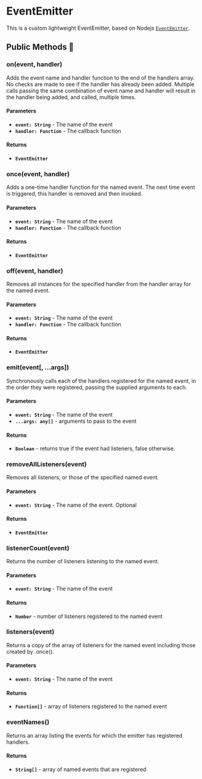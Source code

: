 # EventEmitter

This is a custom lightweight EventEmitter, based on Nodejs [`EventEmitter`](https://nodejs.org/api/events.html#events_class_eventemitter).

## Public Methods 💚

### on(event, handler)

Adds the event name and handler function to the end of the handlers array. No checks are made to see if the handler has already been added. Multiple calls passing the same combination of event name and handler will result in the handler being added, and called, multiple times.

#### Parameters
 * **`event: String`** - The name of the event
 * **`handler: Function`** - The callback function

#### Returns
 * **`EventEmitter`**

### once(event, handler)

Adds a one-time handler function for the named event. The next time event is triggered, this handler is removed and then invoked.

#### Parameters
 * **`event: String`** - The name of the event
 * **`handler: Function`** - The callback function

#### Returns
 * **`EventEmitter`**

### off(event, handler)

Removes all instances for the specified handler from the handler array for the named event.

#### Parameters
 * **`event: String`** - The name of the event
 * **`handler: Function`** - The callback function

#### Returns
 * **`EventEmitter`**

### emit(event[, ...args])

Synchronously calls each of the handlers registered for the named event, in the order they were registered, passing the supplied arguments to each.

#### Parameters
 * **`event: String`** - The name of the event
 * **`...args: any[]`** - arguments to pass to the event

#### Returns
 * **`Boolean`** - returns true if the event had listeners, false otherwise.

### removeAllListeners(event)

Removes all listeners, or those of the specified named event.

#### Parameters
 * **`event: String`** - The name of the event. Optional

#### Returns
 * **`EventEmitter`**

### listenerCount(event)

Returns the number of listeners listening to the named event.

#### Parameters
 * **`event: String`** - The name of the event

#### Returns
 * **`Number`** - number of listeners registered to the named event

### listeners(event)

Returns a copy of the array of listeners for the named event including those created by .once().

#### Parameters
 * **`event: String`** - The name of the event

#### Returns
 * **`Function[]`** - array of listeners registered to the named event

### eventNames()

Returns an array listing the events for which the emitter has registered handlers.

#### Returns
 * **`String[]`** - array of named events that are registered
